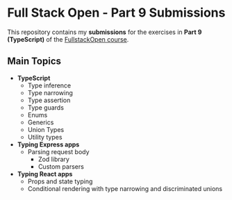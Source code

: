 # Full Stack Open - Part 9 Submissions

This repository contains my **submissions** for the exercises in **Part 9 (TypeScript)** of the [FullstackOpen course](https://fullstackopen.com/en/).

## Main Topics

- **TypeScript**
  - Type inference
  - Type narrowing
  - Type assertion
  - Type guards
  - Enums
  - Generics
  - Union Types
  - Utility types
- **Typing Express apps**
  - Parsing request body
    - Zod library
    - Custom parsers
- **Typing React apps**
  - Props and state typing
  - Conditional rendering with type narrowing and discriminated unions
